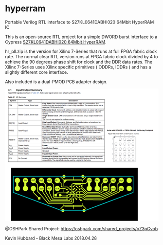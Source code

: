 # hyperram
Portable Verilog RTL interface to S27KL0641DABHI020 64Mbit HyperRAM IC

This is an open-source RTL project for a simple DWORD burst interface to a Cypress [S27KL0641DABHI020 64Mbit HyperRAM](http://www.cypress.com/part/s27kl0641dabhi020).

hr_pll.zip is the version for Xilinx 7-Series that runs at full FPGA fabric clock rate.  The normal clear RTL version runs at FPGA fabric clock divided by 4 to achieve the 90 degrees phase shift for clock and the DDR data rates.  The Xilinx 7-Series uses Xilinx specific primitives ( ODDRs, IDDRs ) and has a slightly different core interface.

Also included is a dual-PMOD PCB adapter design.

![pinout](images/pinout.png)

@OSHPark Shared Project: https://oshpark.com/shared_projects/oZ3pCvob

Kevin Hubbard - Black Mesa Labs 2018.04.28

